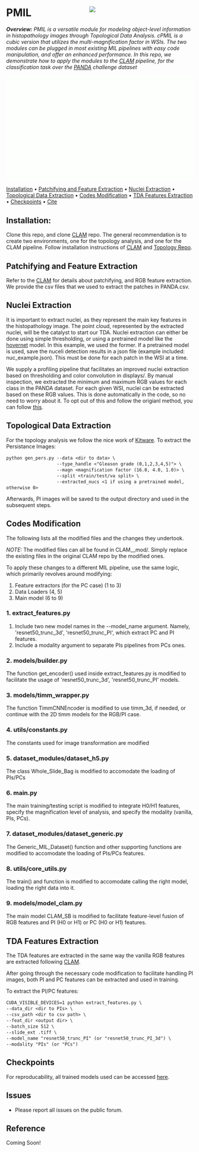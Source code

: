 PMIL <img src="pmil-logo.png" width="280px" align="right" />
===========

***Overview:** PMIL is a versatile module for modeling object-level information in histopathology images through Topological Data Analysis. cPMIL is a cubic version that utilizes the multi-magnification factor in WSIs. The two modules can be plugged in most existing MIL pipelines with easy code manipulation, and offer an enhanced performance. In this repo, we demonstrate how to apply the modules to the [CLAM](www.github.com/CLAM) pipeline, for the classification task over the [PANDA](https://panda.grand-challenge.org/data/) challenge dataset*

<img src="PMIL.gif" width="600px" style="display: block; margin: auto;" />


[Installation](#installation) • [Patchifying and Feature Extraction](#patchifying-and-feature-extraction) • [Nuclei Extraction](#nuclei-extraction) • [Topological Data Extraction](#topological-data-extraction) • [Codes Modification](#codes-modification) • [TDA Features Extraction](#tda-features-extraction) • [Checkpoints](#checkpoints) • [Cite](#reference)




## Installation:
Clone this repo, and clone [CLAM](www.github.com/CLAM) repo. The general recommendation is to create two environments, one for the topology analysis, and one for the CLAM pipeline.
Follow installation instructions of [CLAM](www.github.com/CLAM) and [Topology Repo](github.com/KitwareMedical/HistologyCancerDiagnosisDeepPersistenceHomology).

## Patchifying and Feature Extraction
Refer to the [CLAM](www.github.com/CLAM) for details about patchifying, and RGB feature extraction. We provide the csv files that we used to extract the patches in PANDA.csv.

## Nuclei Extraction
It is important to extract nuclei, as they represent the main key features in the histopathology image. The point cloud, represented by the extracted nuclei, will be the catalyst to start our TDA. Nuclei extraction can either be done using simple thresholding, or using a pretrained model like the [hovernet](www.github.com/hovernet) model. In this example, we used the former.
If a pretrained model is used, save the nuceli detection results in a json file (example included: nuc_example.json). This must be done for each patch in the WSI at a time.

We supply a profiling pipeline that facilitates an improved nuclei extraction based on thresholding and color convolution in displays/. By manual inspection, we extracted the minimum and maximum RGB values for each class in the PANDA dataset. For each given WSI, nuclei can be extracted based on these RGB values. This is done automatically in the code, so no need to worry about it. 
To opt out of this and follow the origianl method, you can follow [this](github.com/KitwareMedical/HistologyCancerDiagnosisDeepPersistenceHomology).


## Topological Data Extraction
For the topology analysis we follow the nice work of [Kitware](github.com/KitwareMedical/HistologyCancerDiagnosisDeepPersistenceHomology).
To extract the Persistance Images:
```
python gen_pers.py --data <dir to data> \
                   --type_handle <"Gleason grade (0,1,2,3,4,5)"> \
                   --magn <magnification factor (16.0, 4.0, 1.0)> \
                   --split <train/test/va split> \
                   --extracted_nucs <1 if using a pretrained model, otherwise 0>
```
Afterwards, PI images will be saved to the output directory and used in the subsequent steps.

## Codes Modification
The following lists all the modified files and the changes they undertook. 

*NOTE:* The modified files can all be found in CLAM__mod/. Simply replace the existing files in the original CLAM repo by the modified ones.


To apply these changes to a different MIL pipeline, use the same logic, which primarily revolves around modifying:
1. Feature extractors (for the PC case) (1 to 3)
2. Data Loaders (4, 5)
3. Main model (6 to 9)
### 1. extract_features.py
1. Include two new model names in the --model_name argument. Namely, 'resnet50_trunc_3d', 'resnet50_trunc_PI', which extract PC and PI features.
2. Include a modality argument to separate PIs pipelines from PCs ones.
### 2. models/builder.py
The function get_encoder() used inside extract_features.py is modified to facilitate the usage of 'resnet50_trunc_3d', 'resnet50_trunc_PI' models.
### 3. models/timm_wrapper.py
The function TimmCNNEncoder is modified to use timm_3d, if needed, or continue with the 2D timm models for the RGB/PI case.
### 4. utils/constants.py
The constants used for image transformation are modified
### 5. dataset_modules/dataset_h5.py
The class Whole_Slide_Bag is modified to accomodate the loading of PIs/PCs
### 6. main.py
The main training/testing script is modified to integrate H0/H1 features, specify the magnification level of analysis, and specify the modality (vanilla, PIs, PCs).
### 7. dataset_modules/dataset_generic.py
The Generic_MIL_Dataset() function and other supporting functions are modified to accomodate the loading of PIs/PCs features.
### 8. utils/core_utils.py
The train() and function is modified to accomodate calling the right model, loading the right data into it.
### 9. models/model_clam.py
The main model CLAM_SB is modified to facilitate feature-level fusion of RGB features and PI (H0 or H1) or PC (H0 or H1) features.

## TDA Features Extraction
The TDA features are extracted in the same way the vanilla RGB features are extracted following [CLAM](www.github.com/CLAM). 

After going through the necessary code modification to facilitate handling PI images, both PI and PC features can be extracted and used in training.

To extract the PI/PC features:
```
CUDA_VISIBLE_DEVICES=1 python extract_features.py \
--data_dir <dir to PIs> \
--csv_path <dir to csv path> \
--feat_dir <output dir> \
--batch_size 512 \
--slide_ext .tiff \
--model_name "resnet50_trunc_PI" (or "resnet50_trunc_PI_3d") \
--modality "PIs" (or "PCs") 
```

## Checkpoints
For reproducability, all trained models used can be accessed [here](https://drive.google.com/drive/folders/1NZ82z0U_cexP6zkx1mRk-QeJyKWk4Q7z?usp=sharing).


## Issues
- Please report all issues on the public forum.




## Reference
Coming Soon!
